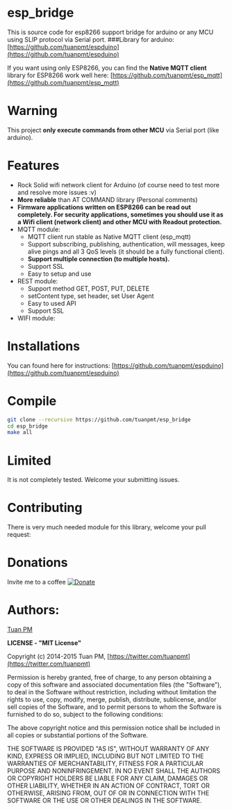 esp_bridge
================

This is source code for esp8266 support bridge for arduino or any MCU using SLIP protocol via Serial port. 
###Library for arduino: [https://github.com/tuanpmt/espduino](https://github.com/tuanpmt/espduino)

If you want using only ESP8266, you can find the **Native MQTT client** library for ESP8266 work well here: 
[https://github.com/tuanpmt/esp_mqtt](https://github.com/tuanpmt/esp_mqtt)

Warning
==============
This project **only execute commands from other MCU** via Serial port (like arduino).

Features
========
- Rock Solid wifi network client for Arduino (of course need to test more and resolve more issues :v)
- **More reliable** than AT COMMAND library (Personal comments)
- **Firmware applications written on ESP8266 can be read out completely. For security applications, sometimes you should use it as a Wifi client (network client) and other MCU with Readout protection.**
- MQTT module: 
    + MQTT client run stable as Native MQTT client (esp_mqtt)
    + Support subscribing, publishing, authentication, will messages, keep alive pings and all 3 QoS levels (it should be a fully functional client).
    + **Support multiple connection (to multiple hosts).**
    + Support SSL
    + Easy to setup and use
- REST module:
    + Support method GET, POST, PUT, DELETE
    + setContent type, set header, set User Agent
    + Easy to used API
    + Support SSL
- WIFI module:


Installations
========

You can found here for instructions: [https://github.com/tuanpmt/espduino](https://github.com/tuanpmt/espduino)

Compile
=======

```bash
git clone --recursive https://github.com/tuanpmt/esp_bridge
cd esp_bridge
make all
```

Limited
========
It is not completely tested. Welcome your submitting issues.

Contributing
==========
There is very much needed module for this library, welcome your pull request:

Donations
==================
Invite me to a coffee
[![Donate](https://www.paypalobjects.com/en_US/GB/i/btn/btn_donateCC_LG.gif)](https://www.paypal.com/cgi-bin/webscr?cmd=_s-xclick&hosted_button_id=JR9RVLFC4GE6J)

Authors:
=====
[Tuan PM](https://twitter.com/tuanpmt)


**LICENSE - "MIT License"**

Copyright (c) 2014-2015 Tuan PM, [https://twitter.com/tuanpmt](https://twitter.com/tuanpmt)

Permission is hereby granted, free of charge, to any person obtaining a copy of this software and associated documentation files (the "Software"), to deal in the Software without restriction, including without limitation the rights to use, copy, modify, merge, publish, distribute, sublicense, and/or sell copies of the Software, and to permit persons to whom the Software is furnished to do so, subject to the following conditions:

The above copyright notice and this permission notice shall be included in all copies or substantial portions of the Software.

THE SOFTWARE IS PROVIDED "AS IS", WITHOUT WARRANTY OF ANY KIND, EXPRESS OR IMPLIED, INCLUDING BUT NOT LIMITED TO THE WARRANTIES OF MERCHANTABILITY, FITNESS FOR A PARTICULAR PURPOSE AND NONINFRINGEMENT. IN NO EVENT SHALL THE AUTHORS OR COPYRIGHT HOLDERS BE LIABLE FOR ANY CLAIM, DAMAGES OR OTHER LIABILITY, WHETHER IN AN ACTION OF CONTRACT, TORT OR OTHERWISE, ARISING FROM, OUT OF OR IN CONNECTION WITH THE SOFTWARE OR THE USE OR OTHER DEALINGS IN THE SOFTWARE.